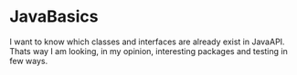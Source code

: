 # JavaBasics
I want to know which classes and interfaces are already exist in JavaAPI. 
Thats way I am looking, in my opinion, interesting packages and testing in few ways.
